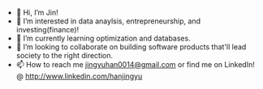 - 👋 Hi, I’m Jin!
- 👀 I’m interested in data anaylsis, entrepreneurship, and investing(finance)!
- 🌱 I’m currently learning optimization and databases.
- 💞️ I’m looking to collaborate on building software products that'll lead society to the right direction. 
- 📫 How to reach me jingyuhan0014@gmail.com or find me on LinkedIn! @ http://www.linkedin.com/hanjingyu

<!---
jinhan1593/jinhan1593 is a ✨ special ✨ repository because its `README.md` (this file) appears on your GitHub profile.
You can click the Preview link to take a look at your changes.
--->
